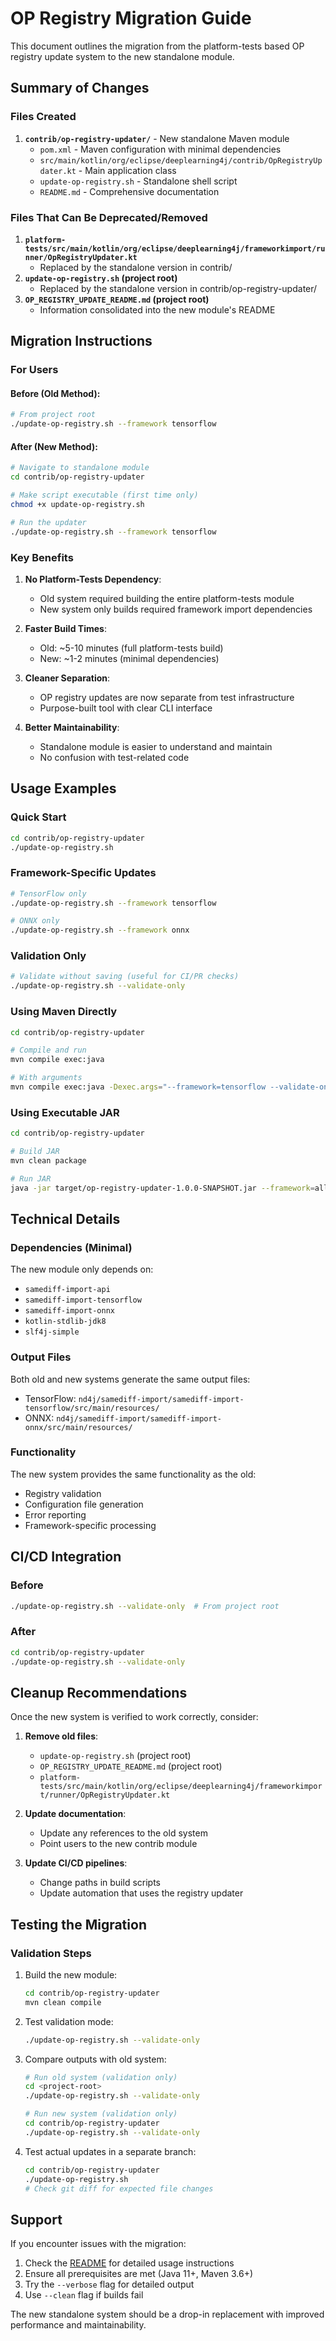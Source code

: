 # OP Registry Migration Guide

This document outlines the migration from the platform-tests based OP registry update system to the new standalone module.

## Summary of Changes

### Files Created
1. **`contrib/op-registry-updater/`** - New standalone Maven module
   - `pom.xml` - Maven configuration with minimal dependencies
   - `src/main/kotlin/org/eclipse/deeplearning4j/contrib/OpRegistryUpdater.kt` - Main application class
   - `update-op-registry.sh` - Standalone shell script
   - `README.md` - Comprehensive documentation

### Files That Can Be Deprecated/Removed
1. **`platform-tests/src/main/kotlin/org/eclipse/deeplearning4j/frameworkimport/runner/OpRegistryUpdater.kt`**
   - Replaced by the standalone version in contrib/
2. **`update-op-registry.sh` (project root)**
   - Replaced by the standalone version in contrib/op-registry-updater/
3. **`OP_REGISTRY_UPDATE_README.md` (project root)**
   - Information consolidated into the new module's README

## Migration Instructions

### For Users

#### Before (Old Method):
```bash
# From project root
./update-op-registry.sh --framework tensorflow
```

#### After (New Method):
```bash
# Navigate to standalone module
cd contrib/op-registry-updater

# Make script executable (first time only)
chmod +x update-op-registry.sh

# Run the updater
./update-op-registry.sh --framework tensorflow
```

### Key Benefits

1. **No Platform-Tests Dependency**: 
   - Old system required building the entire platform-tests module
   - New system only builds required framework import dependencies

2. **Faster Build Times**:
   - Old: ~5-10 minutes (full platform-tests build)
   - New: ~1-2 minutes (minimal dependencies)

3. **Cleaner Separation**:
   - OP registry updates are now separate from test infrastructure
   - Purpose-built tool with clear CLI interface

4. **Better Maintainability**:
   - Standalone module is easier to understand and maintain
   - No confusion with test-related code

## Usage Examples

### Quick Start
```bash
cd contrib/op-registry-updater
./update-op-registry.sh
```

### Framework-Specific Updates
```bash
# TensorFlow only
./update-op-registry.sh --framework tensorflow

# ONNX only  
./update-op-registry.sh --framework onnx
```

### Validation Only
```bash
# Validate without saving (useful for CI/PR checks)
./update-op-registry.sh --validate-only
```

### Using Maven Directly
```bash
cd contrib/op-registry-updater

# Compile and run
mvn compile exec:java

# With arguments
mvn compile exec:java -Dexec.args="--framework=tensorflow --validate-only"
```

### Using Executable JAR
```bash
cd contrib/op-registry-updater

# Build JAR
mvn clean package

# Run JAR
java -jar target/op-registry-updater-1.0.0-SNAPSHOT.jar --framework=all
```

## Technical Details

### Dependencies (Minimal)
The new module only depends on:
- `samediff-import-api`
- `samediff-import-tensorflow`
- `samediff-import-onnx`
- `kotlin-stdlib-jdk8`
- `slf4j-simple`

### Output Files
Both old and new systems generate the same output files:
- TensorFlow: `nd4j/samediff-import/samediff-import-tensorflow/src/main/resources/`
- ONNX: `nd4j/samediff-import/samediff-import-onnx/src/main/resources/`

### Functionality
The new system provides the same functionality as the old:
- Registry validation
- Configuration file generation
- Error reporting
- Framework-specific processing

## CI/CD Integration

### Before
```bash
./update-op-registry.sh --validate-only  # From project root
```

### After
```bash
cd contrib/op-registry-updater
./update-op-registry.sh --validate-only
```

## Cleanup Recommendations

Once the new system is verified to work correctly, consider:

1. **Remove old files**:
   - `update-op-registry.sh` (project root)
   - `OP_REGISTRY_UPDATE_README.md` (project root)
   - `platform-tests/src/main/kotlin/org/eclipse/deeplearning4j/frameworkimport/runner/OpRegistryUpdater.kt`

2. **Update documentation**:
   - Update any references to the old system
   - Point users to the new contrib module

3. **Update CI/CD pipelines**:
   - Change paths in build scripts
   - Update automation that uses the registry updater

## Testing the Migration

### Validation Steps
1. Build the new module:
   ```bash
   cd contrib/op-registry-updater
   mvn clean compile
   ```

2. Test validation mode:
   ```bash
   ./update-op-registry.sh --validate-only
   ```

3. Compare outputs with old system:
   ```bash
   # Run old system (validation only)
   cd <project-root>
   ./update-op-registry.sh --validate-only
   
   # Run new system (validation only)
   cd contrib/op-registry-updater
   ./update-op-registry.sh --validate-only
   ```

4. Test actual updates in a separate branch:
   ```bash
   cd contrib/op-registry-updater
   ./update-op-registry.sh
   # Check git diff for expected file changes
   ```

## Support

If you encounter issues with the migration:

1. Check the [README](contrib/op-registry-updater/README.md) for detailed usage instructions
2. Ensure all prerequisites are met (Java 11+, Maven 3.6+)
3. Try the `--verbose` flag for detailed output
4. Use `--clean` flag if builds fail

The new standalone system should be a drop-in replacement with improved performance and maintainability.
